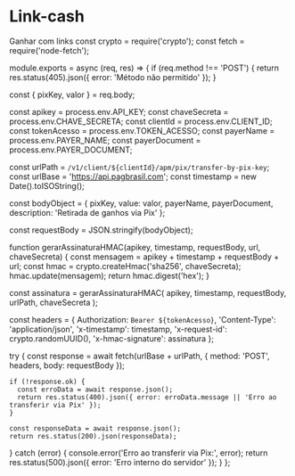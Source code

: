# Link-cash
Ganhar com links
const crypto = require('crypto');
const fetch = require('node-fetch');

module.exports = async (req, res) => {
  if (req.method !== 'POST') {
    return res.status(405).json({ error: 'Método não permitido' });
  }

  const { pixKey, valor } = req.body;

  const apikey = process.env.API_KEY;
  const chaveSecreta = process.env.CHAVE_SECRETA;
  const clientId = process.env.CLIENT_ID;
  const tokenAcesso = process.env.TOKEN_ACESSO;
  const payerName = process.env.PAYER_NAME;
  const payerDocument = process.env.PAYER_DOCUMENT;

  const urlPath = `/v1/client/${clientId}/apm/pix/transfer-by-pix-key`;
  const urlBase = 'https://api.pagbrasil.com';
  const timestamp = new Date().toISOString();

  const bodyObject = {
    pixKey,
    value: valor,
    payerName,
    payerDocument,
    description: 'Retirada de ganhos via Pix'
  };

  const requestBody = JSON.stringify(bodyObject);

  function gerarAssinaturaHMAC(apikey, timestamp, requestBody, url, chaveSecreta) {
    const mensagem = apikey + timestamp + requestBody + url;
    const hmac = crypto.createHmac('sha256', chaveSecreta);
    hmac.update(mensagem);
    return hmac.digest('hex');
  }

  const assinatura = gerarAssinaturaHMAC(
    apikey,
    timestamp,
    requestBody,
    urlPath,
    chaveSecreta
  );

  const headers = {
    Authorization: `Bearer ${tokenAcesso}`,
    'Content-Type': 'application/json',
    'x-timestamp': timestamp,
    'x-request-id': crypto.randomUUID(),
    'x-hmac-signature': assinatura
  };

  try {
    const response = await fetch(urlBase + urlPath, {
      method: 'POST',
      headers,
      body: requestBody
    });

    if (!response.ok) {
      const erroData = await response.json();
      return res.status(400).json({ error: erroData.message || 'Erro ao transferir via Pix' });
    }

    const responseData = await response.json();
    return res.status(200).json(responseData);

  } catch (error) {
    console.error('Erro ao transferir via Pix:', error);
    return res.status(500).json({ error: 'Erro interno do servidor' });
  }
};

